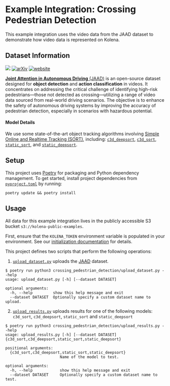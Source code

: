 # Example Integration: Crossing Pedestrian Detection

This example integration uses the video data from the JAAD dataset to
demonstrate how video data is represented on Kolena.

## Dataset Information

[![](https://img.shields.io/badge/license-MIT-blue.svg)](https://opensource.org/licenses/MIT)
[![arXiv](https://img.shields.io/badge/arXiv-1609.04741-b31b1b.svg)](https://arxiv.org/abs/1609.04741)
[![website](https://img.shields.io/badge/website-JAAD-green.svg)](https://data.nvision2.eecs.yorku.ca/JAAD_dataset/)

[**Joint Attention in Autonomous Driving** (JAAD)](https://data.nvision2.eecs.yorku.ca/JAAD_dataset/)
is an open-source dataset designed for **object detection** and **action classification** in videos.
It concentrates on addressing the critical challenge of identifying high-risk pedestrians—those not detected as
crossing—utilizing a range of video data sourced from real-world driving scenarios.
The objective is to enhance the safety of autonomous driving systems by improving the accuracy of pedestrian detection,
especially in scenarios with hazardous potential.

#### Model Details

We use some state-of-the-art object tracking algorithms involving
[Simple Online and Realtime Tracking (SORT)](https://arxiv.org/abs/1602.00763),
including: [`c3d_deepsort`](https://vlg.cs.dartmouth.edu/c3d/),
[`c3d_sort`](https://vlg.cs.dartmouth.edu/c3d/), [`static_sort`](https://arxiv.org/abs/1602.00763),
and [`static_deepsort`](https://arxiv.org/abs/1703.07402).

## Setup

This project uses [Poetry](https://python-poetry.org/) for packaging and Python dependency management. To get started,
install project dependencies from [`pyproject.toml`](./pyproject.toml) by running:

```shell
poetry update && poetry install
```

## Usage

All data for this example integration lives in the publicly accessible S3 bucket `s3://kolena-public-examples`.

First, ensure that the `KOLENA_TOKEN` environment variable is populated in your environment. See our
[initialization documentation](https://docs.kolena.com/installing-kolena/#initialization) for details.

This project defines two scripts that perform the following operations:

1. [`upload_dataset.py`](crossing_pedestrian_detection/upload_dataset.py) uploads
   the [JAAD]((https://data.nvision2.eecs.yorku.ca/JAAD_dataset/) ) dataset.

```shell
$ poetry run python3 crossing_pedestrian_detection/upload_dataset.py --help
usage: upload_dataset.py [-h] [--dataset DATASET]

optional arguments:
  -h, --help         show this help message and exit
  --dataset DATASET  Optionally specify a custom dataset name to upload.
```

2. [`upload_results.py`](crossing_pedestrian_detection/upload_results.py) uploads results for one of the following
   models: `c3d_sort`, `c3d_deepsort`, `static_sort` and `static_deepsort`

```shell
$ poetry run python3 crossing_pedestrian_detection/upload_results.py --help
usage: upload_results.py [-h] [--dataset DATASET] {c3d_sort,c3d_deepsort,static_sort,static_deepsort}

positional arguments:
  {c3d_sort,c3d_deepsort,static_sort,static_deepsort}
                        Name of the model to test.

optional arguments:
  -h, --help            show this help message and exit
  --dataset DATASET     Optionally specify a custom dataset name to test.
```

